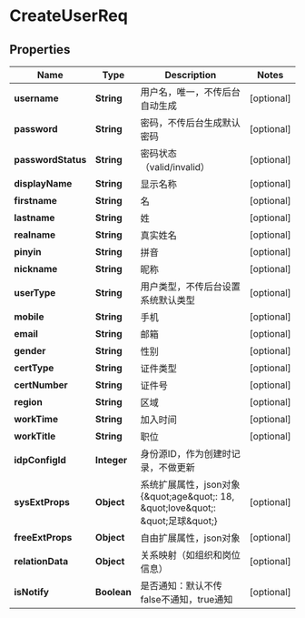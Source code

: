 

# CreateUserReq


## Properties

| Name | Type | Description | Notes |
|------------ | ------------- | ------------- | -------------|
|**username** | **String** | 用户名，唯一，不传后台自动生成 |  [optional] |
|**password** | **String** | 密码，不传后台生成默认密码 |  [optional] |
|**passwordStatus** | **String** | 密码状态（valid/invalid） |  [optional] |
|**displayName** | **String** | 显示名称 |  [optional] |
|**firstname** | **String** | 名 |  [optional] |
|**lastname** | **String** | 姓 |  [optional] |
|**realname** | **String** | 真实姓名 |  [optional] |
|**pinyin** | **String** | 拼音 |  [optional] |
|**nickname** | **String** | 昵称 |  [optional] |
|**userType** | **String** | 用户类型，不传后台设置系统默认类型 |  [optional] |
|**mobile** | **String** | 手机 |  [optional] |
|**email** | **String** | 邮箱 |  [optional] |
|**gender** | **String** | 性别 |  [optional] |
|**certType** | **String** | 证件类型 |  [optional] |
|**certNumber** | **String** | 证件号 |  [optional] |
|**region** | **String** | 区域 |  [optional] |
|**workTime** | **String** | 加入时间 |  [optional] |
|**workTitle** | **String** | 职位 |  [optional] |
|**idpConfigId** | **Integer** | 身份源ID，作为创建时记录，不做更新 |  |
|**sysExtProps** | **Object** | 系统扩展属性，json对象{\&quot;age\&quot;: 18, \&quot;love\&quot;: \&quot;足球\&quot;} |  [optional] |
|**freeExtProps** | **Object** | 自由扩展属性，json对象 |  [optional] |
|**relationData** | **Object** | 关系映射（如组织和岗位信息） |  [optional] |
|**isNotify** | **Boolean** | 是否通知：默认不传false不通知，true通知 |  [optional] |



